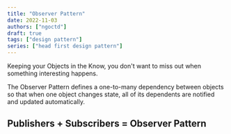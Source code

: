 ```yaml
---
title: "Observer Pattern"
date: 2022-11-03
authors: ["ngoctd"]
draft: true
tags: ["design pattern"]
series: ["head first design pattern"]
---
```


Keeping your Objects in the Know, you don't want to miss out when something interesting happens.

The Observer Pattern defines a one-to-many dependency between objects so that when one object changes state, all of its dependents are notified and updated automatically.

## Publishers + Subscribers = Observer Pattern
